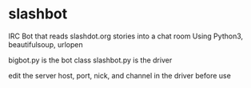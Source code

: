 # slashbot
IRC Bot that reads slashdot.org stories into a chat room
Using Python3, beautifulsoup, urlopen

bigbot.py is the bot class
slashbot.py is the driver

edit the server host, port, nick, and channel in the driver before use
